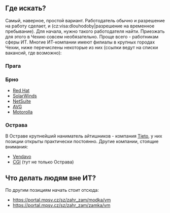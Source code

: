 ## Где искать?

Самый, наверное, простой вариант. Работодатель обычно и разрешение на работу
сделает, и (cz:visa:dlouhodoby|разрешение на временное пребывание). Для
начала, нужно такого работодателя найти. Приезжать для этого в Чехию совсем
необязательно. Проще всего - работникам сферы ИТ. Многие ИТ-компании имеют
филиалы в крупных городах Чехии, ниже перечислены некоторые из них (ссылки
ведут на списки вакансий, где возможно):

### Прага

### Брно

  * [Red Hat](https://jobs.redhat.com)
  * [SolarWinds](http://solarwinds.jobs.cz/)
  * [NetSuite](http://www.netsuite.com/portal/career/openings-cz.shtml)
  * [AVG](https://careers.avg.com/our-vacancies/list/?keywords=&location[]=2&fulltime=1)
  * [Motorolla](http://careers.motorolasolutions.com/moto.cfm?page=czech_EN)

### Острава

В Остраве крупнейший наниматель айтишников - компания [Tieto](https://jobs.tieto.cz/), у них позиции открыты практически постоянно. Другие компании, стоящие внимания:

  * [Vendavo](http://vendavo.cz/kariera/)
  * [CGI](http://cgi.jobs.cz/vypis-pozic.php) (тут не только Острава)

## Что делать людям вне ИТ?

По другим позициям начать стоит отсюда:

  * https://portal.mpsv.cz/sz/zahr_zam/modka/vm
  * https://portal.mpsv.cz/sz/zahr_zam/zamka/vm

